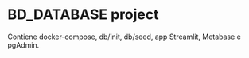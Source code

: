 # BD_DATABASE project

Contiene docker-compose, db/init, db/seed, app Streamlit, Metabase e pgAdmin.
